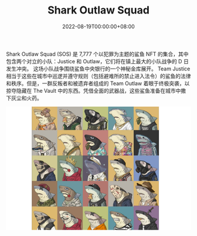 ﻿---
title: "Shark Outlaw Squad"
description: "Shark Outlaw Squad (SOS) 是 7,777 个以犯罪为主题的鲨鱼 NFT 的集合，其中包含两个对立的小队：Justice 和 Outlaw。"
date: 2022-08-19T00:00:00+08:00
lastmod: 2022-08-19T00:00:00+08:00
draft: false
authors: ["boogArno"]
featuredImage: "shark-outlaw-squad.png"
tags: ["Collectibles","Shark Outlaw Squad"]
categories: ["nfts"]
nfts: ["Collectibles"]
blockchain: "ETH"
website: "https://www.sharkoutlawsquad.com"
twitter: "https://twitter.com/sharkoutlaws?s=21"
discord: "https://discord.com/invite/SharkOutlawSquad"
telegram: ""
github: ""
youtube: ""
twitch: ""
facebook: ""
instagram: ""
reddit: ""
medium: ""
steam: ""
gitbook: ""
googleplay: ""
appstore: ""
status: "Live"
weight: 
lightgallery: true
toc: true
pinned: false
recommend: false
recommend1: false
---
Shark Outlaw Squad (SOS) 是 7,777 个以犯罪为主题的鲨鱼 NFT 的集合，其中包含两个对立的小队：Justice 和 Outlaw，它们将在镇上最大的小队战争的 D 日发生冲突。
这场小队战争围绕鲨鱼中央银行的一个神秘金库展开。 Team Justice 相当于这些在城市中巡逻并遵守规则（包括避难所的禁止进入法令）的鲨鱼的法律和秩序。但是，一群反叛者和被遗弃者组成的 Team Outlaw 着眼于终极突袭，以掠夺隐藏在 The Vault 中的东西。凭借全面的武器战，这些鲨鱼准备在城市中撒下灰尘和火药。



![sharkoutlawsquad-dapp-collectibles-ethereum-image1_cca16bbb1eae6d971ca6232ffe1aec42](sharkoutlawsquad-dapp-collectibles-ethereum-image1_cca16bbb1eae6d971ca6232ffe1aec42.png)